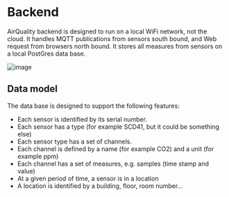 # Backend

AirQuality backend is designed to run on a local WiFi network, not the cloud. It handles MQTT publications from sensors south bound, and Web request from browsers north bound. It stores all measures from sensors on a local PostGres data base.

![image](https://user-images.githubusercontent.com/20434204/156892154-178326cb-2f74-429d-9aa1-47f284b16314.png)

## Data model

The data base is designed to support the following features:
- Each sensor is identified by its serial number.
- Each sensor has a type (for example SCD41, but it could be something else)
- Each sensor type has a set of channels.
- Each channel is defined by a name (for example CO2) and a unit (for example ppm)
- Each channel has a set of measures, e.g. samples (time stamp and value)
- At a given period of time, a sensor is in a location 
- A location is identified by a building, floor, room number...
